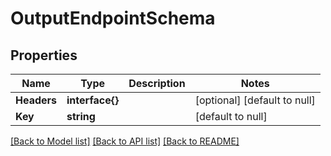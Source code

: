 # OutputEndpointSchema

## Properties
Name | Type | Description | Notes
------------ | ------------- | ------------- | -------------
**Headers** | **interface{}** |  | [optional] [default to null]
**Key** | **string** |  | [default to null]

[[Back to Model list]](../README.md#documentation-for-models) [[Back to API list]](../README.md#documentation-for-api-endpoints) [[Back to README]](../README.md)


